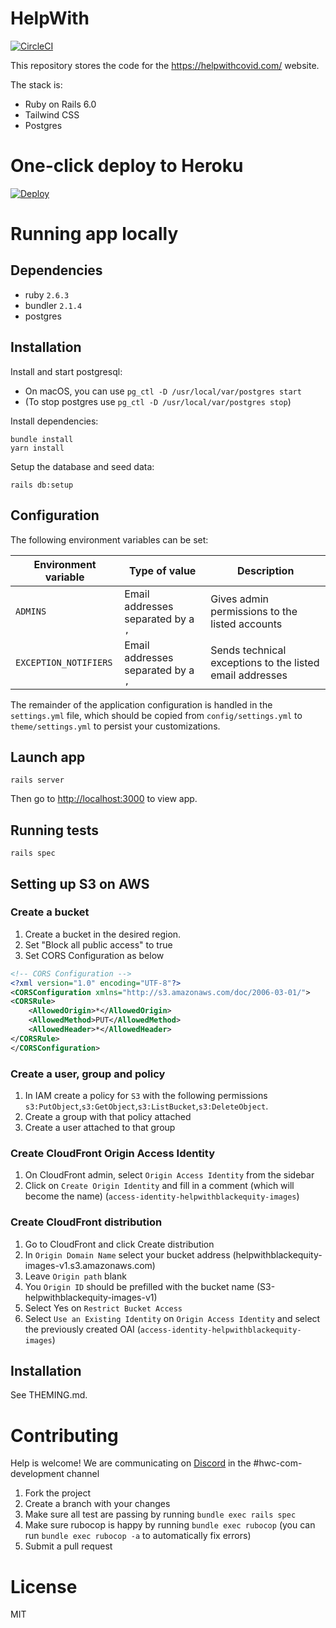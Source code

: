 # HelpWith

[![CircleCI](https://circleci.com/gh/helpwithcovid/covid-volunteers.svg?style=shield)](https://circleci.com/gh/helpwithcovid/covid-volunteers)

This repository stores the code for the https://helpwithcovid.com/ website.

The stack is:

- Ruby on Rails 6.0
- Tailwind CSS
- Postgres

# One-click deploy to Heroku

[![Deploy](https://www.herokucdn.com/deploy/button.svg)](https://heroku.com/deploy)

# Running app locally

## Dependencies

- ruby `2.6.3`
- bundler `2.1.4`
- postgres

## Installation

Install and start postgresql:
- On macOS, you can use `pg_ctl -D /usr/local/var/postgres start`
- (To stop postgres use `pg_ctl -D /usr/local/var/postgres stop`)

Install dependencies:

```
bundle install
yarn install
```

Setup the database and seed data:

```
rails db:setup
```

## Configuration

The following environment variables can be set:

| Environment variable  | Type of value                      | Description                                              |
|-----------------------|------------------------------------|----------------------------------------------------------|
| `ADMINS`              | Email addresses separated by a `,` | Gives admin permissions to the listed accounts           |
| `EXCEPTION_NOTIFIERS` | Email addresses separated by a `,` | Sends technical exceptions to the listed email addresses |

The remainder of the application configuration is handled in the `settings.yml` file, which should be copied from
`config/settings.yml` to `theme/settings.yml` to persist your customizations.

## Launch app

```
rails server
```

Then go to [http://localhost:3000](http://localhost:3000) to view app.

## Running tests

```
rails spec
```

## Setting up S3 on AWS

### Create a bucket
1. Create a bucket in the desired region.
2. Set "Block all public access" to true
3. Set CORS Configuration as below

```xml
<!-- CORS Configuration -->
<?xml version="1.0" encoding="UTF-8"?>
<CORSConfiguration xmlns="http://s3.amazonaws.com/doc/2006-03-01/">
<CORSRule>
    <AllowedOrigin>*</AllowedOrigin>
    <AllowedMethod>PUT</AllowedMethod>
    <AllowedHeader>*</AllowedHeader>
</CORSRule>
</CORSConfiguration>
```

### Create a user, group and policy
1. In IAM create a policy for `S3` with the following permissions `s3:PutObject`,`s3:GetObject`,`s3:ListBucket`,`s3:DeleteObject`.
2. Create a group with that policy attached
3. Create a user attached to that group

### Create CloudFront Origin Access Identity

1. On CloudFront admin, select `Origin Access Identity` from the sidebar
2. Click on `Create Origin Identity` and fill in a comment (which will become the name) (`access-identity-helpwithblackequity-images`)

### Create CloudFront distribution
1. Go to CloudFront and click Create distribution
2. In `Origin Domain Name` select your bucket address (helpwithblackequity-images-v1.s3.amazonaws.com)
3. Leave `Origin path` blank
4. You `Origin ID` should be prefilled with the bucket name (S3-helpwithblackequity-images-v1)
5. Select Yes on `Restrict Bucket Access`
6. Select `Use an Existing Identity` on `Origin Access Identity` and select the previously created OAI (`access-identity-helpwithblackequity-images`)

## Installation

See THEMING.md.

# Contributing

Help is welcome! We are communicating on [Discord](https://discord.gg/8nAJfFN) in the #hwc-com-development channel

1. Fork the project
1. Create a branch with your changes
1. Make sure all test are passing by running `bundle exec rails spec`
1. Make sure rubocop is happy by running `bundle exec rubocop` (you can run `bundle exec rubocop -a` to automatically fix errors)
1. Submit a pull request

# License

MIT
